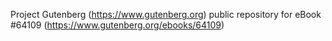 Project Gutenberg (https://www.gutenberg.org) public repository for
eBook #64109 (https://www.gutenberg.org/ebooks/64109)
